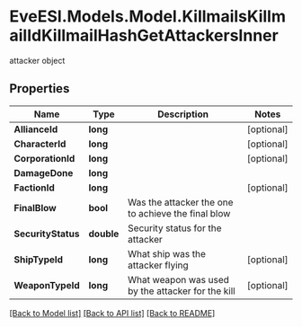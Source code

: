 # EveESI.Models.Model.KillmailsKillmailIdKillmailHashGetAttackersInner
attacker object

## Properties

Name | Type | Description | Notes
------------ | ------------- | ------------- | -------------
**AllianceId** | **long** |  | [optional] 
**CharacterId** | **long** |  | [optional] 
**CorporationId** | **long** |  | [optional] 
**DamageDone** | **long** |  | 
**FactionId** | **long** |  | [optional] 
**FinalBlow** | **bool** | Was the attacker the one to achieve the final blow  | 
**SecurityStatus** | **double** | Security status for the attacker  | 
**ShipTypeId** | **long** | What ship was the attacker flying  | [optional] 
**WeaponTypeId** | **long** | What weapon was used by the attacker for the kill  | [optional] 

[[Back to Model list]](../README.md#documentation-for-models) [[Back to API list]](../README.md#documentation-for-api-endpoints) [[Back to README]](../README.md)

